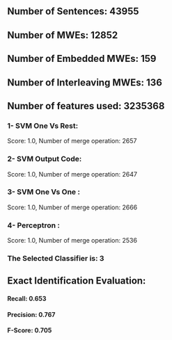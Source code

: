 ## Number of Sentences: 43955
## Number of MWEs: 12852

## Number of Embedded MWEs: 159

## Number of Interleaving MWEs: 136
## Number of features used: 3235368

### 1- SVM One Vs Rest: 
Score: 1.0, Number of merge operation: 2657
### 2- SVM Output Code: 
Score: 1.0, Number of merge operation: 2647
### 3- SVM One Vs One : 
Score: 1.0, Number of merge operation: 2666
### 4- Perceptron : 
Score: 1.0, Number of merge operation: 2536
### The Selected Classifier is: 3
## Exact Identification Evaluation: 
#### Recall: 0.653
#### Precision: 0.767
#### F-Score: 0.705
